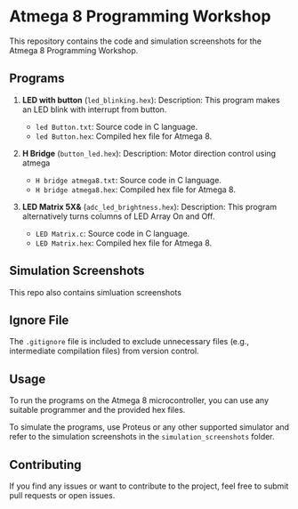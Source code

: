 # Atmega 8 Programming Workshop

This repository contains the code and simulation screenshots for the Atmega 8 Programming Workshop.

## Programs

1. **LED with button** (`led_blinking.hex`):
   Description: This program makes an LED blink with interrupt from button.
   - `led Button.txt`: Source code in C language.
   - `led Button.hex`: Compiled hex file for Atmega 8.

2. **H Bridge** (`button_led.hex`):
   Description: Motor direction control using atmega
   - `H bridge atmega8.txt`: Source code in C language.
   - `H bridge atmega8.hex`: Compiled hex file for Atmega 8.

3. **LED Matrix 5X&** (`adc_led_brightness.hex`):
   Description: This program alternatively turns columns of LED Array On and Off.
   - `LED Matrix.c`: Source code in C language.
   - `LED Matrix.hex`: Compiled hex file for Atmega 8.

## Simulation Screenshots

This repo also contains simluation screenshots

## Ignore File

The `.gitignore` file is included to exclude unnecessary files (e.g., intermediate compilation files) from version control.

## Usage

To run the programs on the Atmega 8 microcontroller, you can use any suitable programmer and the provided hex files.

To simulate the programs, use Proteus or any other supported simulator and refer to the simulation screenshots in the `simulation_screenshots` folder.

## Contributing

If you find any issues or want to contribute to the project, feel free to submit pull requests or open issues.

